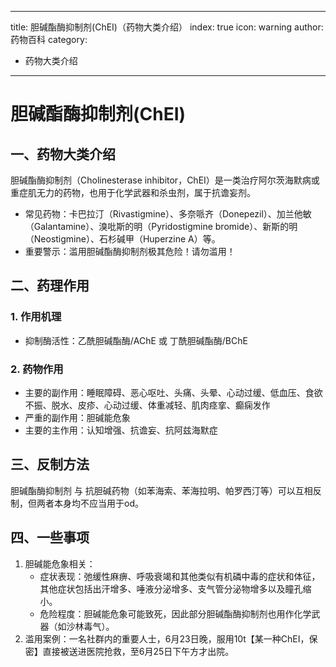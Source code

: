 
---
title: 胆碱酯酶抑制剂(ChEI)（药物大类介绍）
index: true
icon: warning
author: 药物百科
category:
  - 药物大类介绍
---

# 胆碱酯酶抑制剂(ChEI)
## 一、药物大类介绍
胆碱酯酶抑制剂（Cholinesterase inhibitor，ChEI）是一类治疗阿尔茨海默病或重症肌无力的药物，也用于化学武器和杀虫剂，属于抗谵妄剂。

- 常见药物：卡巴拉汀（Rivastigmine）、多奈哌齐（Donepezil）、加兰他敏（Galantamine）、溴吡斯的明（Pyridostigmine bromide）、新斯的明（Neostigmine）、石杉碱甲（Huperzine A）等。
- 重要警示：滥用胆碱酯酶抑制剂极其危险！请勿滥用！


## 二、药理作用
### 1. 作用机理
- 抑制酶活性：乙酰胆碱酯酶/AChE 或 丁酰胆碱酯酶/BChE

### 2. 药物作用
- 主要的副作用：睡眠障碍、恶心呕吐、头痛、头晕、心动过缓、低血压、食欲不振、脱水、皮疹、心动过缓、体重减轻、肌肉痉挛、癫痫发作
- 严重的副作用：胆碱能危象
- 主要的主作用：认知增强、抗谵妄、抗阿兹海默症


## 三、反制方法
胆碱酯酶抑制剂 与 抗胆碱药物（如苯海索、苯海拉明、帕罗西汀等）可以互相反制，但两者本身均不应当用于od。


## 四、一些事项
1. 胆碱能危象相关：
   - 症状表现：弛缓性麻痹、呼吸衰竭和其他类似有机磷中毒的症状和体征，其他症状包括出汗增多、唾液分泌增多、支气管分泌物增多以及瞳孔缩小。
   - 危险程度：胆碱能危象可能致死，因此部分胆碱酯酶抑制剂也用作化学武器（如沙林毒气）。
2. 滥用案例：一名社群内的重要人士，6月23日晚，服用10t【某一种ChEI，保密】直接被送进医院抢救，至6月25日下午方才出院。
```